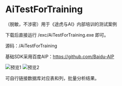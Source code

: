 # AiTestForTraining
（脱敏，不涉密）用于《途虎与AI》内部培训的测试案例

下载后直接运行 /exc/AiTestForTraining.exe 即可。

源码：/AiTestForTraining

基础SDK采用百度AIP：https://github.com/Baidu-AIP

![预览1](https://github.com/unilog/AiTestForTraining/blob/master/AiTestForTraining/Resources/%E5%BE%AE%E4%BF%A1%E5%9B%BE%E7%89%87_20180221171916.png)
![预览2](https://github.com/unilog/AiTestForTraining/blob/master/AiTestForTraining/Resources/%E5%BE%AE%E4%BF%A1%E5%9B%BE%E7%89%87_20180221171945.png)

可自行链接数据库对应表和列，批量分析结果。

